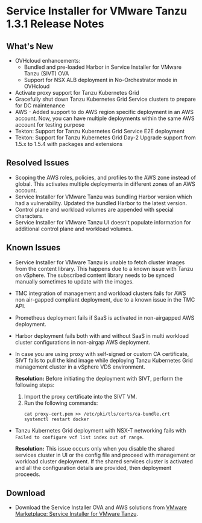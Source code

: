 # Service Installer for VMware Tanzu 1.3.1 Release Notes

## What's New

- OVHcloud enhancements:
  - Bundled and pre-loaded Harbor in Service Installer for VMware Tanzu (SIVT) OVA
  - Support for NSX ALB deployment in No-Orchestrator mode in OVHcloud
- Activate proxy support for Tanzu Kubernetes Grid
- Gracefully shut down Tanzu Kubernetes Grid Service clusters to prepare for DC maintenance
- AWS - Added support to do AWS region specific deployment in an AWS account. Now, you can have multiple deployments within the same AWS account for testing purpose
- Tekton: Support for Tanzu Kubernetes Grid Service E2E deployment
- Tekton: Support for Tanzu Kubernetes Grid Day-2 Upgrade support from 1.5.x to 1.5.4 with packages and extensions

## Resolved Issues

- Scoping the AWS roles, policies, and profiles to the AWS zone instead of global. This activates multiple deployments in different zones of an AWS account.
- Service Installer for VMware Tanzu was bundling Harbor version which had a vulnerability. Updated the bundled Harbor to the latest version. 
- Control plane and workload volumes are appended with special characters.
- Service Installer for VMware Tanzu UI doesn't populate information for additional control plane and workload volumes.

## Known Issues

- Service Installer for VMware Tanzu is unable to fetch cluster images from the content library. This happens due to a known issue with Tanzu on vSphere. The subscribed content library needs to be synced manually sometimes to update with the images.
- TMC integration of management and workload clusters fails for AWS non air-gapped compliant deployment, due to a known issue in the TMC API.
- Prometheus deployment fails if SaaS is activated in non-airgapped AWS deployment.
- Harbor deployment fails both with and without SaaS in multi workload cluster configurations in non-airgap AWS deployment.
- In case you are using proxy with self-signed or custom CA certificate, SIVT fails to pull the kind image while deploying Tanzu Kubernetes Grid management cluster in a vSphere VDS environment.</br> 
   
   **Resolution:** Before initiating the deployment with SIVT, perform the following steps:
    1. Import the proxy certificate into the SIVT VM.
    1. Run the following commands: 
        ```
        cat proxy-cert.pem >> /etc/pki/tls/certs/ca-bundle.crt
        systemctl restart docker
        ```
- Tanzu Kubernetes Grid deployment with NSX-T networking fails with `Failed to configure vcf list index out of range`. 
   
   **Resolution:** This issue occurs only when you disable the shared services cluster in UI or the config file and proceed with management or workload cluster deployment.
   If the shared services cluster is activated and all the configuration details are provided, then deployment proceeds.

## Download

- Download the Service Installer OVA and AWS solutions from [VMware Marketplace: Service Installer for VMware Tanzu](https://marketplace.cloud.vmware.com/services/details/service-installer-for-vmware-tanzu-1?slug=true).
